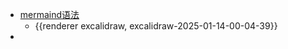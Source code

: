 - [mermaind语法](https://docs.min2k.com/zh/mermaid/config/usage.html)
	- {{renderer excalidraw, excalidraw-2025-01-14-00-04-39}}
-